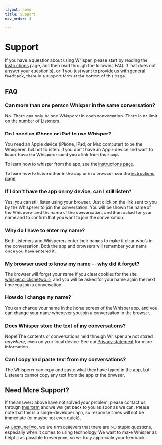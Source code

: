 ```yaml
---
layout: home
title: Support
nav_order: 3

---
```


# Support 

If you have a question about using Whisper, please start by reading the [Instructions](instructions.md) page, and then read through the following FAQ. If that does not answer your question(s), or if you just want to provide us with general feedback, there is a support form at the bottom of this page.

## FAQ

### Can more than one person Whisper in the same conversation?

No.  There can only be one Whisperer in each conversation.  There is no limit on the number of Listeners.

### Do I need an iPhone or iPad to use Whisper?

You need an Apple device (iPhone, iPad, or Mac computer) to be the Whisperer, but not to listen. If you don't have an Apple device and want to listen, have the Whisperer send you a link from their app.

To learn how to whisper from the app, see the [instructions page](instructions.md).

To learn how to listen either in the app or in a browser, see the [instructions page](instructions.md).

### If I don't have the app on my device, can I still listen?

Yes, you can still listen using your browser. Just click on the link sent to you by the Whisperer to join the conversation. You will be shown the name of the Whisperer and the name of the conversation, and then asked for your name and to confirm that you want to join the conversation.

### Why do I have to enter my name?

Both Listeners and Whisperers enter their names to make it clear who's in the conversation. Both the app and browsers will remember your name once you have entered it.

### My browser used to know my name -- why did it forget?

The browser will forget your name if you clear cookies for the site [whisper.clickonetwo.io](https://whisper.clickonetwo.io), and you will be asked for your name again the next time you join a conversation. 

### How do I change my name?

You can change your name in the home screen of the Whisper app, and you can change your name whenever you join a conversation in the browser.

### Does Whisper store the text of my conversations?

Nope! The contents of conversations held through Whisper are not stored *anywhere*, even on your local device. See our [Privacy statement](index.md/#privacy) for more information.

### Can I copy and paste text from my conversations?

The Whisperer can copy and paste what they have typed in the app, but Listeners cannot copy any text from the app or the browser.

## Need More Support?

If the answers above have not solved your problem, please contact us through [this form](https://forms.gle/GE9BjX6MPMi8kTkFA) and we will get back to you as soon as we can. Please note that this is a single-developer app, so response times will not be immediate (or maybe not even quick).

At [ClickOneTwo](https://clickonetwo.io), we are firm believers that there are NO stupid questions, especially when it comes to using technology. We want to make Whisper as helpful as possible to everyone, so we truly appreciate your feedback.

